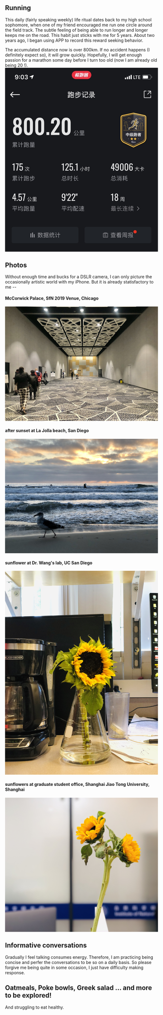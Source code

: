 ## Running
This daily (fairly speaking weekly) life ritual dates back to my high school sophomore, when one of my friend encouraged me run one circle around the field track. The subtle feeling of being able to run longer and longer keeps me on the road. This habit just sticks with me for 5 years. About two years ago, I began using APP to record this reward seeking behavior.  

The accumulated distance now is over 800km. If no accident happens (I definitely expect so), it will grow quickly.
Hopefully, I will get enough passion for a marathon some day before I turn too old (now I am already old being 20 !).
![](IMG_7220.jpg)


## Photos
Without enough time and bucks for a DSLR camera, I can only picture the occasionally artistic world with my iPhone. But it is already statisfactory to me --

#### McCorwick Palace, SfN 2019 Venue, Chicago
![](IMG_7261.JPG)
#### after sunset at La Jolla beach, San Diego
![](IMG_5368.jpg)
#### sunflower at Dr. Wang's lab, UC San Diego
![](IMG_7154.jpg)
#### sunflowers at graduate student office, Shanghai Jiao Tong University, Shanghai
![](IMG_4644.JPG)

## Informative conversations
Gradually I feel talking consumes energy. Therefore, I am practicing being concise and perfer the conversations to be so on a daily basis. So please forgive me being quite in some occasion, I just have difficulty making response. 

## Oatmeals, Poke bowls, Greek salad ... and more to be explored! 
And struggling to eat healthy.
